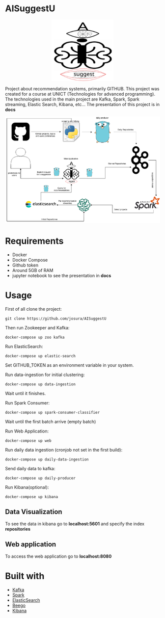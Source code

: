 # AISuggestU
<p align="center"><img src="./docs/img/AISuggestLogo.svg" alt="drawing" width="200"/></p>

Project about recommendation systems, primarily GITHUB.
This project was created for a course at UNICT (Technologies for advanced programming).
The technologies used in the main project are Kafka, Spark, Spark streaming, Elastic Search, Kibana, etc...
The presentation of this project is in **docs**

<p align="center"><img src="./docs/img/AISuggestU_final.png" alt="drawing" width="600"/></p>

# Requirements
- Docker
- Docker Compose
- Github token
- Around 5GB of RAM 
- jupyter notebook to see the presentation in **docs**

# Usage
First of all clone the project:
```
git clone https://github.com/josura/AISuggestU
```
Then run Zookeeper and Kafka:
```
docker-compose up zoo kafka
```

Run ElasticSearch:
```
docker-compose up elastic-search
```

Set GITHUB_TOKEN as an environment variable in your system.

Run data-ingestion for initial clustering:
```
docker-compose up data-ingestion
```
Wait until it finishes.

Run Spark Consumer:
```
docker-compose up spark-consumer-classifier
```
Wait until the first batch arrive (empty batch)

Run Web Application:
```
docker-compose up web
```

Run daily data ingestion (cronjob not set in the first build):
```
docker-compose up daily-data-ingestion
```

Send daily data to kafka:
```
docker-compose up daily-producer
```

Run Kibana(optional):
```
docker-compose up kibana
```

## Data Visualization
To see the data in kibana go to **localhost:5601** and specify the index **repositories** 

## Web application 
To access the web application go to **localhost:8080**

# Built with
- [Kafka](https://kafka.apache.org/)
- [Spark](https://spark.apache.org/)
- [ElasticSearch](https://www.elastic.co/)
- [Beego](https://beego.me/)
- [Kibana](https://www.elastic.co/kibana)
